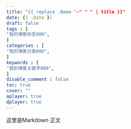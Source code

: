 ```yaml
---
title: "{{ replace .Name "-" " " | title }}"
date: {{ .Date }}
draft: false
tags : [                                    
"我的博客标签000",
]
categories : [                              
"我的博客分类000",
]
keywords : [                                
"我的博客关键字000",
]
disable_comment : false
toc: true
cover: ""
aplayer: true
dplayer: true
---
```

这里是Markdown 正文

